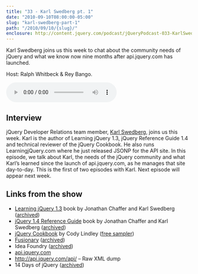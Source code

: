 ```yaml
---
title: "33 - Karl Swedberg pt. 1"
date: "2010-09-10T08:00:00-05:00"
slug: "karl-swedberg-part-1"
path: "/2010/09/10/{slug}/"
enclosure: http://content.jquery.com/podcast/jQueryPodcast-033-KarlSwedbergpt1.mp3
---
```

Karl Swedberg joins us this week to chat about the community needs of jQuery and what we know now nine months after api.jquery.com has launched.

Host: Ralph Whitbeck &amp; Rey Bango.

<audio src="http://content.jquery.com/podcast/jQueryPodcast-033-KarlSwedbergpt1.mp3" controls=""></audio>

## Interview

jQuery Developer Relations team member, [Karl Swedberg](https://karlswedberg.com/), joins us this week.  Karl is the author of Learning jQuery 1.3, jQuery Reference Guide 1.4 and technical reviewer of the jQuery Cookbook.  He also runs LearningjQuery.com where he just released JSONP for the API site.  In this episode, we talk about Karl, the needs of the jQuery community and what Karl’s learned since the launch of api.jquery.com, as he manages that site day-to-day.  This is the first of two episodes with Karl.  Next episode will appear next week.

## Links from the show

* [Learning jQuery 1.3](https://uk.bookshop.org/p/books/learning-jquery-1-3-jonathan-chaffer/2510556?ean=9781847196705) book by Jonathan Chaffer and Karl Swedberg ([archived](http://web.archive.org/web/20120929140553/http://www.packtpub.com/learning-jquery-1.3/book))
* [jQuery 1.4 Reference Guide](https://uk.bookshop.org/p/books/jquery-1-4-reference-guide-jonathan-chaffer/1190551?ean=9781849510042) book by Jonathan Chaffer and Karl Swedberg ([archived](http://web.archive.org/web/20120918215426/http://www.packtpub.com/jquery-1-4-reference-guide/book))
* [jQuery Cookbook](http://shop.oreilly.com/product/9780596159788.do) by Cody Lindley ([free sampler](http://cdn.oreilly.com/oreilly/booksamplers/4_jQuery_Sampler.pdf))
* [Fusionary](https://fusionary.com/blog/) ([archived](http://web.archive.org/web/20111003154844/http://fusionary.com/))
* Idea Foundry ([archived](http://web.archive.org/web/20121028055239/http://ideafoundry.info/))
* [api.jquery.com](http://api.jquery.com/)
* <http://api.jquery.com/api/> – Raw XML dump
* 14 Days of jQuery ([archived](http://web.archive.org/web/20100330020016/http://jquery14.com/))
